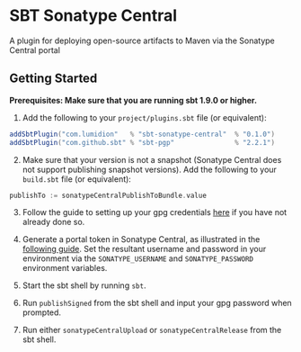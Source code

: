 # SBT Sonatype Central

A plugin for deploying open-source artifacts to Maven via the Sonatype Central portal

## Getting Started

**Prerequisites: Make sure that you are running sbt 1.9.0 or higher.**

1. Add the following to your `project/plugins.sbt` file (or equivalent):

```sbt
addSbtPlugin("com.lumidion"   % "sbt-sonatype-central"  % "0.1.0")
addSbtPlugin("com.github.sbt" % "sbt-pgp"               % "2.2.1")
```

2. Make sure that your version is not a snapshot (Sonatype Central does not support publishing snapshot versions).
Add the following to your `build.sbt` file (or equivalent):

```sbt
publishTo := sonatypeCentralPublishToBundle.value
```

3. Follow the guide to setting up your gpg credentials [here](https://github.com/sbt/sbt-ci-release?tab=readme-ov-file#gpg) if you have not already done so.

4. Generate a portal token in Sonatype Central, as illustrated in the [following guide](https://central.sonatype.org/publish/generate-portal-token/). Set the resultant username and password in your environment via the `SONATYPE_USERNAME` and `SONATYPE_PASSWORD` environment variables.

5. Start the sbt shell by running `sbt`. 
6. Run `publishSigned` from the sbt shell and input your gpg password when prompted.
7. Run either `sonatypeCentralUpload` or `sonatypeCentralRelease` from the sbt shell.